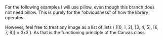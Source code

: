 For the following examples I will use pillow, even though this branch does not need pillow. This is purely for the "obviousness" of how the library operates. 

However, feel free to treat any image as a list of lists ( [[0, 1, 2], [3, 4, 5], [6, 7, 8]] = 3x3 ). As that is the functioning principle of the Canvas class.
